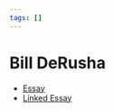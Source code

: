 ```yaml
---
tags: []
---
```

   
# Bill DeRusha   
   
- [Essay](./areas/Digital%20Garden/essays/Essay.md)   
- [Linked Essay](./areas/Digital%20Garden/essays/Linked%20Essay.md)